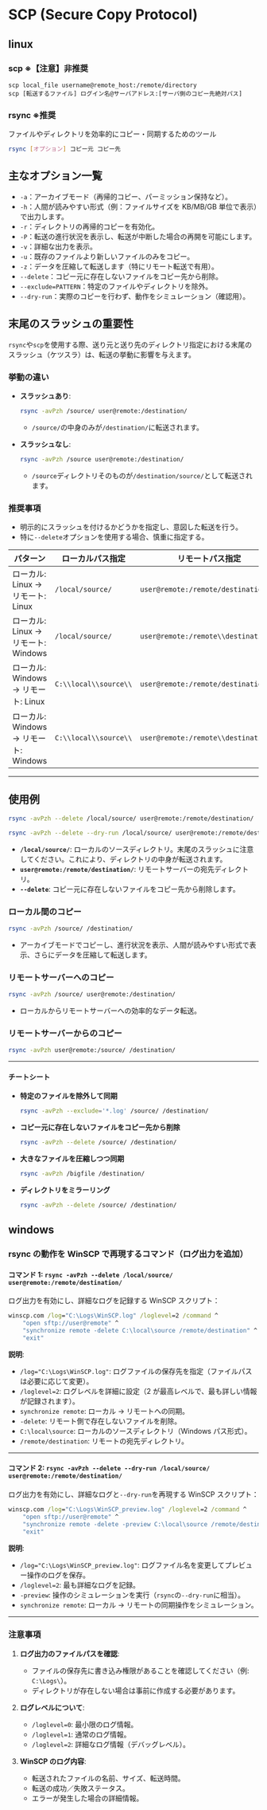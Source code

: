 # SCP (Secure Copy Protocol)

## linux

### scp ※【注意】非推奨

```
scp local_file username@remote_host:/remote/directory
scp [転送するファイル] ログイン名@サーバアドレス:[サーバ側のコピー先絶対パス]
```

### rsync ※推奨

ファイルやディレクトリを効率的にコピー・同期するためのツール

```bash
rsync [オプション] コピー元 コピー先
```

## 主なオプション一覧

- `-a`：アーカイブモード（再帰的コピー、パーミッション保持など）。
- `-h`：人間が読みやすい形式（例：ファイルサイズを KB/MB/GB 単位で表示）で出力します。
- `-r`：ディレクトリの再帰的コピーを有効化。
- `-P`：転送の進行状況を表示し、転送が中断した場合の再開を可能にします。
- `-v`：詳細な出力を表示。
- `-u`：既存のファイルより新しいファイルのみをコピー。
- `-z`：データを圧縮して転送します（特にリモート転送で有用）。
- `--delete`：コピー元に存在しないファイルをコピー先から削除。
- `--exclude=PATTERN`：特定のファイルやディレクトリを除外。
- `--dry-run`：実際のコピーを行わず、動作をシミュレーション（確認用）。

## 末尾のスラッシュの重要性

`rsync`や`scp`を使用する際、送り元と送り先のディレクトリ指定における末尾のスラッシュ（ケツスラ）は、転送の挙動に影響を与えます。

### 挙動の違い

- **スラッシュあり**:

  ```bash
  rsync -avPzh /source/ user@remote:/destination/
  ```

  - `/source/`の中身のみが`/destination/`に転送されます。

- **スラッシュなし**:
  ```bash
  rsync -avPzh /source user@remote:/destination/
  ```
  - `/source`ディレクトリそのものが`/destination/source/`として転送されます。

### 推奨事項

- 明示的にスラッシュを付けるかどうかを指定し、意図した転送を行う。
- 特に`--delete`オプションを使用する場合、慎重に指定する。

| パターン                              | ローカルパス指定      | リモートパス指定                     |
| ------------------------------------- | --------------------- | ------------------------------------ |
| ローカル: Linux → リモート: Linux     | `/local/source/`      | `user@remote:/remote/destination/`   |
| ローカル: Linux → リモート: Windows   | `/local/source/`      | `user@remote:/remote\\destination\\` |
| ローカル: Windows → リモート: Linux   | `C:\\local\\source\\` | `user@remote:/remote/destination/`   |
| ローカル: Windows → リモート: Windows | `C:\\local\\source\\` | `user@remote:/remote\\destination\\` |

---

## 使用例

```bash
rsync -avPzh --delete /local/source/ user@remote:/remote/destination/
```

```bash
rsync -avPzh --delete --dry-run /local/source/ user@remote:/remote/destination/
```

- **`/local/source/`**: ローカルのソースディレクトリ。末尾のスラッシュに注意してください。これにより、ディレクトリの中身が転送されます。
- **`user@remote:/remote/destination/`**: リモートサーバーの宛先ディレクトリ。
- **`--delete`**: コピー元に存在しないファイルをコピー先から削除します。

### ローカル間のコピー

```bash
rsync -avPzh /source/ /destination/
```

- アーカイブモードでコピーし、進行状況を表示、人間が読みやすい形式で表示、さらにデータを圧縮して転送します。

### リモートサーバーへのコピー

```bash
rsync -avPzh /source/ user@remote:/destination/
```

- ローカルからリモートサーバーへの効率的なデータ転送。

### リモートサーバーからのコピー

```bash
rsync -avPzh user@remote:/source/ /destination/
```

---

#### チートシート

- **特定のファイルを除外して同期**

  ```bash
  rsync -avPzh --exclude='*.log' /source/ /destination/
  ```

- **コピー元に存在しないファイルをコピー先から削除**

  ```bash
  rsync -avPzh --delete /source/ /destination/
  ```

- **大きなファイルを圧縮しつつ同期**

  ```bash
  rsync -avPzh /bigfile /destination/
  ```

- **ディレクトリをミラーリング**

  ```bash
  rsync -avPzh --delete /source/ /destination/
  ```

## windows

### rsync の動作を WinSCP で再現するコマンド（ログ出力を追加）

#### コマンド 1: `rsync -avPzh --delete /local/source/ user@remote:/remote/destination/`

ログ出力を有効にし、詳細なログを記録する WinSCP スクリプト：

```cmd
winscp.com /log="C:\Logs\WinSCP.log" /loglevel=2 /command ^
    "open sftp://user@remote" ^
    "synchronize remote -delete C:\local\source /remote/destination" ^
    "exit"
```

**説明**:

- `/log="C:\Logs\WinSCP.log"`: ログファイルの保存先を指定（ファイルパスは必要に応じて変更）。
- `/loglevel=2`: ログレベルを詳細に設定（2 が最高レベルで、最も詳しい情報が記録されます）。
- `synchronize remote`: ローカル → リモートへの同期。
- `-delete`: リモート側で存在しないファイルを削除。
- `C:\local\source`: ローカルのソースディレクトリ（Windows パス形式）。
- `/remote/destination`: リモートの宛先ディレクトリ。

---

#### コマンド 2: `rsync -avPzh --delete --dry-run /local/source/ user@remote:/remote/destination/`

ログ出力を有効にし、詳細なログと`--dry-run`を再現する WinSCP スクリプト：

```cmd
winscp.com /log="C:\Logs\WinSCP_preview.log" /loglevel=2 /command ^
    "open sftp://user@remote" ^
    "synchronize remote -delete -preview C:\local\source /remote/destination" ^
    "exit"
```

**説明**:

- `/log="C:\Logs\WinSCP_preview.log"`: ログファイル名を変更してプレビュー操作のログを保存。
- `/loglevel=2`: 最も詳細なログを記録。
- `-preview`: 操作のシミュレーションを実行（`rsync`の`--dry-run`に相当）。
- `synchronize remote`: ローカル → リモートの同期操作をシミュレーション。

---

### 注意事項

1. **ログ出力のファイルパスを確認**:

   - ファイルの保存先に書き込み権限があることを確認してください（例: `C:\Logs\`）。
   - ディレクトリが存在しない場合は事前に作成する必要があります。

2. **ログレベルについて**:

   - `/loglevel=0`: 最小限のログ情報。
   - `/loglevel=1`: 通常のログ情報。
   - `/loglevel=2`: 詳細なログ情報（デバッグレベル）。

3. **WinSCP のログ内容**:
   - 転送されたファイルの名前、サイズ、転送時間。
   - 転送の成功／失敗ステータス。
   - エラーが発生した場合の詳細情報。
